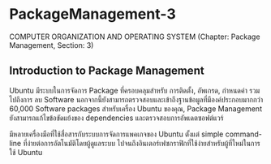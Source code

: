 # PackageManagement-3
COMPUTER ORGANIZATION AND OPERATING SYSTEM (Chapter: Package Management, Section: 3)

## Introduction to Package Management ##
  Ubuntu มีระบบในการจัดการ Package ที่ครอบคลุมสำหรับ การติดตั้ง, อัพเกรด, กำหนดค่า รวมไปถึงการ ลบ Software นอกจากนี้ยังสามารถตรวจสอบและเข้าถึงฐานข้อมูลที่มีองค์ประกอบมากกว่า 60,000 Software packages สำหรับเครื่อง Ubuntu ของคุณ, Package Management ยังสามารถแก้ไขข้อขัดแย้งของ dependencies และตรวจสอบการอัพเดตซอฟต์แวร์

มีหลายเครื่องมือที่ใช้สื่อสารกับระบบการจัดการแพคเกจของ Ubuntu ตั้งแต่ simple command-line ที่ง่ายต่อการอัตโนมัติโดยผู้ดูแลระบบ ไปจนถึงอินเตอร์เฟซกราฟิกที่ใช้ง่ายสำหรับผู้ที่ใหม่ในการใช้ Ubuntu

